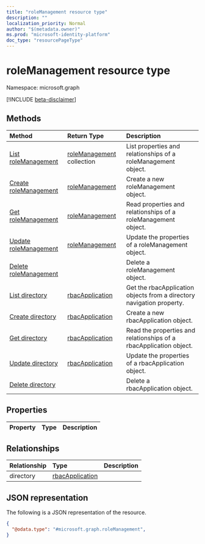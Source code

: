```yaml
---
title: "roleManagement resource type"
description: ""
localization_priority: Normal
author: "$(metadata.owner)"
ms.prod: "microsoft-identity-platform"
doc_type: "resourcePageType"
---
```


# roleManagement resource type

Namespace: microsoft.graph

[!INCLUDE [beta-disclaimer](../../includes/beta-disclaimer.md)]

## Methods

| Method                                                        | Return Type                                         | Description                                                           |
| :------------------------------------------------------------ | :-------------------------------------------------- | :-------------------------------------------------------------------- |
| [List roleManagement](../api/rolemanagement-list.md)          | [roleManagement](roleManagement.md) collection      | List properties and relationships of a roleManagement object.         |
| [Create roleManagement](../api/rolemanagement-create.md)      | [roleManagement](roleManagement.md)                 | Create a new roleManagement object.                                   |
| [Get roleManagement](../api/rolemanagement-get.md)            | [roleManagement](roleManagement.md)                 | Read properties and relationships of a roleManagement object.         |
| [Update roleManagement](../api/rolemanagement-update.md)      | [roleManagement](roleManagement.md)                 | Update the properties of a roleManagement object.                     |
| [Delete roleManagement](../api/rolemanagement-delete.md)      |                                                     | Delete a roleManagement object.                                       |
| [List directory](../api/rolemanagement-list-directory.md)     | [rbacApplication](../resources/-rbacapplication.md) | Get the rbacApplication objects from a directory navigation property. |
| [Create directory](../api/rolemanagement-post-directory.md)   | [rbacApplication](../resources/-rbacapplication.md) | Create a new rbacApplication object.                                  |
| [Get directory](../api/rolemanagement-get-directory.md)       | [rbacApplication](../resources/-rbacapplication.md) | Read the properties and relationships of a rbacApplication object.    |
| [Update directory](../api/rolemanagement-update-directory.md) | [rbacApplication](../resources/-rbacapplication.md) | Update the properties of a rbacApplication object.                    |
| [Delete directory](../api/rolemanagement-delete-directory.md) |                                                     | Delete a rbacApplication object.                                      |

## Properties

| Property | Type | Description |
| :------- | :--- | :---------- |

## Relationships

| Relationship | Type                                               | Description |
| :----------- | :------------------------------------------------- | :---------- |
| directory    | [rbacApplication](../resources/rbacapplication.md) |             |

## JSON representation

The following is a JSON representation of the resource.

<!-- {
  "blockType": "resource",
  "keyProperty": "id",
  "@odata.type": "microsoft.graph.roleManagement",
  "baseType": "microsoft.graph.entity",
  "openType": False
}
-->

```json
{
  "@odata.type": "#microsoft.graph.roleManagement",
}
```
